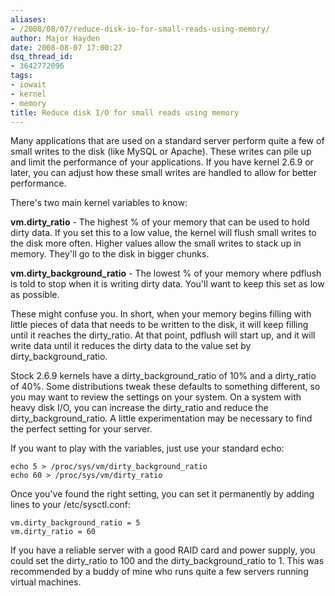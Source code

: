 ```yaml
---
aliases:
- /2008/08/07/reduce-disk-io-for-small-reads-using-memory/
author: Major Hayden
date: 2008-08-07 17:00:27
dsq_thread_id:
- 3642772096
tags:
- iowait
- kernel
- memory
title: Reduce disk I/O for small reads using memory
---
```


Many applications that are used on a standard server perform quite a few of small writes to the disk (like MySQL or Apache). These writes can pile up and limit the performance of your applications. If you have kernel 2.6.9 or later, you can adjust how these small writes are handled to allow for better performance.

There's two main kernel variables to know:

**vm.dirty_ratio** - The highest % of your memory that can be used to hold dirty data. If you set this to a low value, the kernel will flush small writes to the disk more often. Higher values allow the small writes to stack up in memory. They'll go to the disk in bigger chunks.

**vm.dirty\_background\_ratio** - The lowest % of your memory where pdflush is told to stop when it is writing dirty data. You'll want to keep this set as low as possible.

These might confuse you. In short, when your memory begins filling with little pieces of data that needs to be written to the disk, it will keep filling until it reaches the dirty\_ratio. At that point, pdflush will start up, and it will write data until it reduces the dirty data to the value set by dirty\_background_ratio.

Stock 2.6.9 kernels have a dirty\_background\_ratio of 10% and a dirty\_ratio of 40%. Some distributions tweak these defaults to something different, so you may want to review the settings on your system. On a system with heavy disk I/O, you can increase the dirty\_ratio and reduce the dirty\_background\_ratio. A little experimentation may be necessary to find the perfect setting for your server.

If you want to play with the variables, just use your standard echo:

```
echo 5 > /proc/sys/vm/dirty_background_ratio
echo 60 > /proc/sys/vm/dirty_ratio
```

Once you've found the right setting, you can set it permanently by adding lines to your /etc/sysctl.conf:

```
vm.dirty_background_ratio = 5
vm.dirty_ratio = 60
```

If you have a reliable server with a good RAID card and power supply, you could set the dirty\_ratio to 100 and the dirty\_background_ratio to 1. This was recommended by a buddy of mine who runs quite a few servers running virtual machines.